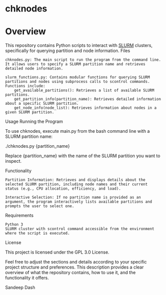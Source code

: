 # chknodes
# Overview

This repository contains Python scripts to interact with [SLURM]([url](https://slurm.schedmd.com/quickstart.html)) clusters, specifically for querying partition and node information.
Files

    chknodes.py: The main script to run the program from the command line. It allows users to specify a SLURM partition name and retrieves detailed node information.

    slurm_functions.py: Contains modular functions for querying SLURM partitions and nodes using subprocess calls to scontrol commands. Functions include:
        get_available_partitions(): Retrieves a list of available SLURM partitions.
        get_partition_info(partition_name): Retrieves detailed information about a specific SLURM partition.
        get_node_info(node_list): Retrieves information about nodes in a given SLURM partition.

Usage
Running the Program

To use chknodes, execute main.py from the bash command line with a SLURM partition name:

./chknodes.py {partition_name}

Replace {partition_name} with the name of the SLURM partition you want to inspect.

Functionality

    Partition Information: Retrieves and displays details about the selected SLURM partition, including node names and their current status (e.g., CPU allocation, efficiency, and load).

    Interactive Selection: If no partition name is provided as an argument, the program interactively lists available partitions and prompts the user to select one.

Requirements

    Python 3
    SLURM cluster with scontrol command accessible from the environment where the script is executed.

License

This project is licensed under the GPL 3.0 License.

Feel free to adjust the sections and details according to your specific project structure and preferences. This description provides a clear overview of what the repository contains, how to use it, and the functionality it offers.

Sandeep Dash

